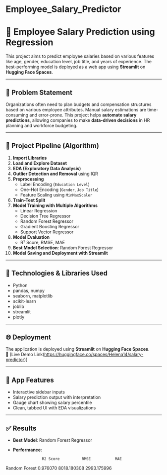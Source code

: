 # Employee_Salary_Predictor
# 💼 Employee Salary Prediction using Regression

This project aims to predict employee salaries based on various features like age, gender, education level, job title, and years of experience. The best-performing model is deployed as a web app using **Streamlit** on **Hugging Face Spaces**.

---

## 📌 Problem Statement

Organizations often need to plan budgets and compensation structures based on various employee attributes. Manual salary estimations are time-consuming and error-prone. This project helps **automate salary predictions**, allowing companies to make **data-driven decisions** in HR planning and workforce budgeting.

---

## 🚀 Project Pipeline (Algorithm)

1. **Import Libraries**  
2. **Load and Explore Dataset**
3. **EDA (Exploratory Data Analysis)**
4. **Outlier Detection and Removal** using IQR
5. **Preprocessing**
   - Label Encoding (`Education Level`)
   - One-Hot Encoding (`Gender`, `Job Title`)
   - Feature Scaling using `MinMaxScaler`
6. **Train-Test Split**
7. **Model Training with Multiple Algorithms**
   - Linear Regression
   - Decision Tree Regressor
   - Random Forest Regressor
   - Gradient Boosting Regressor
   - Support Vector Regressor
8. **Model Evaluation**
   - R² Score, RMSE, MAE
9. **Best Model Selection**: Random Forest Regressor
10. **Model Saving and Deployment with Streamlit**

---

## 🧠 Technologies & Libraries Used

- Python
- pandas, numpy
- seaborn, matplotlib
- scikit-learn
- joblib
- streamlit
- plotly



---

## 🌐 Deployment

The application is deployed using **Streamlit** on **Hugging Face Spaces**.  
🔗 [Live Demo Link(https://huggingface.co/spaces/Helena14/salary-predictor)]

---

## 📸 App Features

- Interactive sidebar inputs
- Salary prediction output with interpretation
- Gauge chart showing salary percentile
- Clean, tabbed UI with EDA visualizations

---

## ✅ Results

- **Best Model**: Random Forest Regressor
- **Performance**:


                   R2 Score          RMSE           MAE
Random Forest       0.976070      8018.180308     2993.175996




